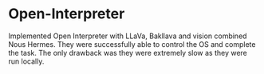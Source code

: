 # Open-Interpreter

Implemented Open Interpreter with LLaVa, Bakllava and vision combined Nous Hermes. They were successfully able to control the OS and complete the task. The only drawback was they were extremely slow as they were run locally.

